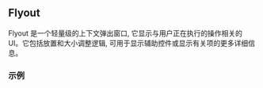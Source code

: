 ## Flyout

Flyout 是一个轻量级的上下文弹出窗口, 它显示与用户正在执行的操作相关的 UI。它包括放置和大小调整逻辑, 可用于显示辅助控件或显示有关项的更多详细信息。

### 示例
